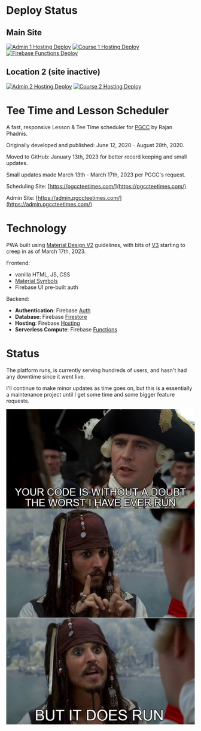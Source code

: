 # Deploy Status
## Main Site
[![Admin 1 Hosting Deploy](https://github.com/rajanphadnis/pgcc/actions/workflows/hosting-admin.yml/badge.svg?branch=main)](https://github.com/rajanphadnis/pgcc/actions/workflows/hosting-admin.yml) 
[![Course 1 Hosting Deploy](https://github.com/rajanphadnis/pgcc/actions/workflows/hosting-main.yml/badge.svg?branch=main)](https://github.com/rajanphadnis/pgcc/actions/workflows/hosting-main.yml)
[![Firebase Functions Deploy](https://github.com/rajanphadnis/pgcc/actions/workflows/function-deploy.yml/badge.svg?branch=main)](https://github.com/rajanphadnis/pgcc/actions/workflows/function-deploy.yml)
## Location 2 (site inactive)
[![Admin 2 Hosting Deploy](https://github.com/rajanphadnis/pgcc/actions/workflows/hosting-admin2.yml/badge.svg?branch=main)](https://github.com/rajanphadnis/pgcc/actions/workflows/hosting-admin2.yml)
[![Course 2 Hosting Deploy](https://github.com/rajanphadnis/pgcc/actions/workflows/hosting-main2.yml/badge.svg?branch=main)](https://github.com/rajanphadnis/pgcc/actions/workflows/hosting-main2.yml)

# Tee Time and Lesson Scheduler

A fast, responsive Lesson & Tee Time scheduler for [PGCC](https://golfcollege.edu/) by Rajan Phadnis.

Originally developed and published: June 12, 2020 - August 28th, 2020.

Moved to GitHub: January 13th, 2023 for better record keeping and small updates.

Small updates made March 13th - March 17th, 2023 per PGCC's request.

Scheduling Site: [https://pgccteetimes.com/](https://pgccteetimes.com/)

Admin Site: [https://admin.pgccteetimes.com/](https://admin.pgccteetimes.com/)

# Technology

PWA built using [Material Design V2](https://m2.material.io/) guidelines, with bits of [V3](https://m3.material.io/) starting to creep in as of March 17th, 2023.

Frontend:
- vanilla HTML, JS, CSS
- [Material Symbols](https://fonts.google.com/icons)
- Firebase UI pre-built auth

Backend:
- **Authentication**: Firebase [Auth](https://firebase.google.com/products/auth)
- **Database**: Firebase [Firestore](https://firebase.google.com/products/firestore)
- **Hosting**: Firebase [Hosting](https://firebase.google.com/products/hosting)
- **Serverless Compute**: Firebase [Functions](https://firebase.google.com/products/functions)


# Status

The platform runs, is currently serving hundreds of users, and hasn't had any downtime since it went live.

I'll continue to make minor updates as time goes on, but this is a essentially a maintenance project until I get some time and some bigger feature requests.

![](running.webp)
